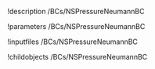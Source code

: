 !description /BCs/NSPressureNeumannBC

!parameters /BCs/NSPressureNeumannBC

!inputfiles /BCs/NSPressureNeumannBC

!childobjects /BCs/NSPressureNeumannBC

